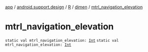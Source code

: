 [app](../../../index.md) / [android.support.design](../../index.md) / [R](../index.md) / [dimen](index.md) / [mtrl_navigation_elevation](./mtrl_navigation_elevation.md)

# mtrl_navigation_elevation

`static val mtrl_navigation_elevation: `[`Int`](https://kotlinlang.org/api/latest/jvm/stdlib/kotlin/-int/index.html)
`static val mtrl_navigation_elevation: `[`Int`](https://kotlinlang.org/api/latest/jvm/stdlib/kotlin/-int/index.html)